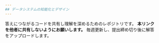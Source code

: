 ```yaml
---
## データシステムの知能化とデザイン
---
```

答えにつながるコードを共有し理解を深めるためのレポジトリです。
**本リンクを他者に共有しないようにお願いします。**
毎週更新し、提出締め切り後に解答をアップロードします。